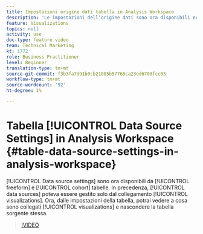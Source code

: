 ```yaml
---
title: Impostazioni origine dati tabella in Analysis Workspace
description: 'Le impostazioni dell’origine dati sono ora disponibili nelle tabelle a forma libera e a coorte. In precedenza, le origini dati potevano essere gestite solo dalle visualizzazioni collegate. Ora, dalle impostazioni della tabella, potrai vedere quali visualizzazioni sono collegate e nascondere la tabella sorgente stessa. '
feature: Visualizations
topics: null
activity: use
doc-type: feature video
team: Technical Marketing
kt: 1772
role: Business Practitioner
level: Beginner
translation-type: tm+mt
source-git-commit: f3b3fa7d91b0cb21005b57768ca23ed6700fcc03
workflow-type: tm+mt
source-wordcount: '92'
ht-degree: 1%

---
```



# Tabella [!UICONTROL Data Source Settings] in Analysis Workspace {#table-data-source-settings-in-analysis-workspace}

[!UICONTROL Data source settings] sono ora disponibili da  [!UICONTROL freeform] e  [!UICONTROL cohort] tabelle. In precedenza, [!UICONTROL data sources] poteva essere gestito solo dal collegamento [!UICONTROL visualizations]. Ora, dalle impostazioni della tabella, potrai vedere a cosa sono collegati [!UICONTROL visualizations] e nascondere la tabella sorgente stessa.

>[!VIDEO](https://video.tv.adobe.com/v/23558/?quality=12)
